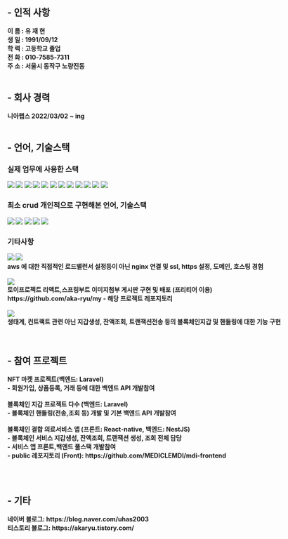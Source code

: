 <h2>- 인적 사항</h2>
<strong>이  름 : 유 재 현<br>
생  일 : 1991/09/12<br>
학  력 : 고등학교 졸업 <br>
전  화 : 010-7585-7311<br>
주  소 : 서울시 동작구 노량진동<br><br>

<h2>- 회사 경력</h2>
니아랩스 2022/03/02 ~ ing<br><br>

<h2>- 언어, 기술스택 </h2>
  
<h3>실제 업무에 사용한 스택</h3>
<div style="white-space: nowrap;">
<img src="https://img.shields.io/badge/HTML5-E34F26?style=flat-square&logo=Html5&logoColor=white" />
<img src="https://img.shields.io/badge/CSS3-1572B6?style=flat-square&logo=Css3&logoColor=white" />
<img src="https://img.shields.io/badge/JavaScript-F7DF1E?style=flat-square&logo=JavaScript&logoColor=white "/>
  <img src="https://img.shields.io/badge/TypeScript-3178C6?style=flat-square&logo=typescript&logoColor=white "/>
<img src="https://img.shields.io/badge/ReactJS-61DAFB?style=flat-square&logo=React&logoColor=white "/>
<img src="https://img.shields.io/badge/ReactNative.JS-61DAFB?style=flat-square&logo=React&logoColor=white "/>
<img src="https://img.shields.io/badge/NestJS.JS-E0234E?style=flat-square&logo=NestJS&logoColor=white "/>
<img src="https://img.shields.io/badge/Laravel-FF2D20?style=flat-square&logo=Laravel&logoColor=white "/> 
  <img src="https://img.shields.io/badge/MySQL-4479A1?style=flat-square&logo=MySQL&logoColor=white "/>
  <img src="https://img.shields.io/badge/Cloudflare-F38020?style=flat-square&logo=Cloudflare&logoColor=white "/>
  <img src="https://img.shields.io/badge/AWS-232F3E?style=flat-square&logo=AmazonAWS&logoColor=white "/>
  <img src="https://img.shields.io/badge/Blockchain-121D33?style=flat-square&logo=blockchaindotcom&logoColor=white "/>
</div>
  
<h3>최소 crud 개인적으로 구현해본 언어, 기술스택</h3>
  <div style="white-space: nowrap;">
<img src="https://img.shields.io/badge/Spring-6DB33F?style=flat-square&logo=Spring&logoColor=white "/>
      <img src="https://img.shields.io/badge/SpringBoot-6DB33F?style=flat-square&logo=SpringBoot&logoColor=white "/>
    <img src="https://img.shields.io/badge/NodeJS-339933?style=flat-square&logo=Node.js&logoColor=white "/>
    <img src="https://img.shields.io/badge/MongoDB-47A248?style=flat-square&logo=MongoDB&logoColor=white "/>
    <img src="https://img.shields.io/badge/GoogleCloudPlatform-4285F4?style=flat-square&logo=Google&logoColor=white "/>
  </div>
  
 <h3>기타사항</h3>
  <div style="white-space: nowrap;">
<img src="https://img.shields.io/badge/Cloudflare-F38020?style=flat-square&logo=Cloudflare&logoColor=white "/>
  <img src="https://img.shields.io/badge/AWS-232F3E?style=flat-square&logo=AmazonAWS&logoColor=white "/><br> 
    aws 에 대한 직접적인 로드밸런서 설정등이 아닌 nginx 연결 및 ssl, https 설정, 도메인, 호스팅 경험<br><br>
    <img src="https://img.shields.io/badge/GoogleCloudPlatform-4285F4?style=flat-square&logo=Google&logoColor=white "/><br>
    토이프로젝트 리액트,스프링부트 이미지첨부 게시판 구현 및 배포 (프리티어 이용)<br>
    https://github.com/aka-ryu/my - 해당 프로젝트 레포지토리 <br><br>
    <img src="https://img.shields.io/badge/Blockchain-121D33?style=flat-square&logo=blockchaindotcom&logoColor=white "/><br>
    생태계, 컨트랙트 관련 아닌 지갑생성, 잔액조회, 트랜잭션전송 등의 블록체인지갑 및 핸들링에 대한 기능 구현
  </div><br><br>
  
  


<h2>- 참여 프로젝트</h2>
  <div style="white-space: nowrap;">
    NFT 마켓 프로젝트(백엔드: Laravel)<br> - 회원가입, 상품등록, 거래 등에 대한 백엔드 API 개발참여 <br><br>
    블록체인 지갑 프로젝트 다수 (백엔드: Laravel)<br> - 블록체인 핸들링(전송,조회 등) 개발 및 기본 백엔드 API 개발참여 <br><br>
    블록체인 결합 의료서비스 앱 (프론트: React-native, 백엔드: NestJS)<br>
    - 블록체인 서비스 지갑생성, 잔액조회, 트랜잭션 생성, 조회 전체 담당<br>
    - 서비스 앱 프론트,백엔드 풀스택 개발참여 <br>
    - public 레포지토리 (Front): https://github.com/MEDICLEMDI/mdi-frontend 
  </div>

<br><br>
  
  
<h2>- 기타 </h2>
   <div style="white-space: nowrap;">
     네이버 블로그: https://blog.naver.com/uhas2003<br>
     티스토리 블로그: https://akaryu.tistory.com/ <br>
     </div>
  
</strong>
